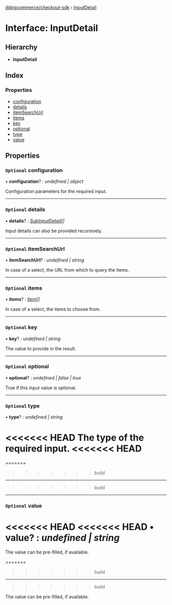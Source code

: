 [@bigcommerce/checkout-sdk](../README.md) › [InputDetail](inputdetail.md)

# Interface: InputDetail

## Hierarchy

* **InputDetail**

## Index

### Properties

* [configuration](inputdetail.md#optional-configuration)
* [details](inputdetail.md#optional-details)
* [itemSearchUrl](inputdetail.md#optional-itemsearchurl)
* [items](inputdetail.md#optional-items)
* [key](inputdetail.md#optional-key)
* [optional](inputdetail.md#optional-optional)
* [type](inputdetail.md#optional-type)
* [value](inputdetail.md#optional-value)

## Properties

### `Optional` configuration

• **configuration**? : *undefined | object*

Configuration parameters for the required input.

___

### `Optional` details

• **details**? : *[SubInputDetail](subinputdetail.md)[]*

Input details can also be provided recursively.

___

### `Optional` itemSearchUrl

• **itemSearchUrl**? : *undefined | string*

In case of a select, the URL from which to query the items.

___

### `Optional` items

• **items**? : *[Item](item.md)[]*

In case of a select, the items to choose from.

___

### `Optional` key

• **key**? : *undefined | string*

The value to provide in the result.

___

### `Optional` optional

• **optional**? : *undefined | false | true*

True if this input value is optional.

___

### `Optional` type

• **type**? : *undefined | string*

<<<<<<< HEAD
The type of the required input.
<<<<<<< HEAD
=======

=======
>>>>>>> build
___
<a id="value"></a>
>>>>>>> build

___

### `Optional` value

<<<<<<< HEAD
<<<<<<< HEAD
• **value**? : *undefined | string*
=======
The value can be pre-filled, if available.

=======
>>>>>>> build
___
>>>>>>> build

The value can be pre-filled, if available.
